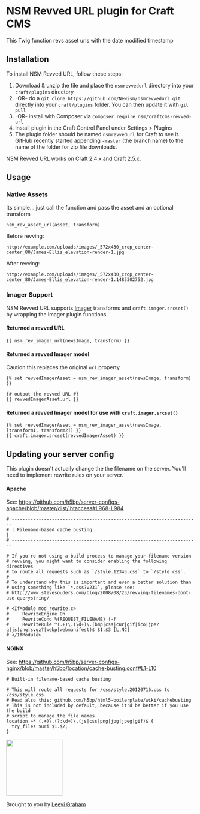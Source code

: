 # NSM Revved URL plugin for Craft CMS

This Twig function revs asset urls with the date modified timestamp

## Installation

To install NSM Revved URL, follow these steps:

1. Download & unzip the file and place the `nsmrevvedurl` directory into your `craft/plugins` directory
2.  -OR- do a `git clone https://github.com/Newism/nsmrevvedurl.git` directly into your `craft/plugins` folder.  You can then update it with `git pull`
3.  -OR- install with Composer via `composer require nsm/craftcms-revved-url`
4. Install plugin in the Craft Control Panel under Settings > Plugins
5. The plugin folder should be named `nsmrevvedurl` for Craft to see it.  GitHub recently started appending `-master` (the branch name) to the name of the folder for zip file downloads.

NSM Revved URL works on Craft 2.4.x and Craft 2.5.x.

## Usage

### Native Assets

Its simple… just call the function and pass the asset and an optional transform

    nsm_rev_asset_url(asset, transform)

Before revving:

    http://example.com/uploads/images/_572x430_crop_center-center_80/James-Ellis_elevation-render-1.jpg

After revving:

    http://example.com/uploads/images/_572x430_crop_center-center_80/James-Ellis_elevation-render-1.1485302752.jpg

### Imager Support

NSM Revved URL supports [Imager](https://github.com/aelvan/Imager-Craft) transforms and `craft.imager.srcset()` 
by wrapping the Imager plugin functions. 

#### Returned a revved URL

    {{ nsm_rev_imager_url(newsImage, transform) }}
     
#### Returned a revved Imager model

Caution this replaces the original `url` property

    {% set revvedImagerAsset = nsm_rev_imager_asset(newsImage, transform) }}
      
    {# output the revved URL #}
    {{ revvedImagerAsset.url }}

#### Returned a revved Imager model for use with `craft.imager.srcset()`

    {% set revvedImagerAsset = nsm_rev_imager_asset(newsImage, [transform1, transform2]) }}
    {{ craft.imager.srcset(revvedImagerAsset) }}

## Updating your server config

This plugin doesn't actually change the the filename on the server. You'll need to implement rewrite rules on your server.

#### Apache

See: https://github.com/h5bp/server-configs-apache/blob/master/dist/.htaccess#L968-L984

    # ----------------------------------------------------------------------
    # | Filename-based cache busting                                       |
    # ----------------------------------------------------------------------

    # If you're not using a build process to manage your filename version
    # revving, you might want to consider enabling the following directives
    # to route all requests such as `/style.12345.css` to `/style.css`.
    #
    # To understand why this is important and even a better solution than
    # using something like `*.css?v231`, please see:
    # http://www.stevesouders.com/blog/2008/08/23/revving-filenames-dont-use-querystring/

    # <IfModule mod_rewrite.c>
    #     RewriteEngine On
    #     RewriteCond %{REQUEST_FILENAME} !-f
    #     RewriteRule ^(.+)\.(\d+)\.(bmp|css|cur|gif|ico|jpe?g|js|png|svgz?|webp|webmanifest)$ $1.$3 [L,NC]
    # </IfModule>
    
#### NGINX

See: https://github.com/h5bp/server-configs-nginx/blob/master/h5bp/location/cache-busting.conf#L1-L10

    # Built-in filename-based cache busting

    # This will route all requests for /css/style.20120716.css to /css/style.css
    # Read also this: github.com/h5bp/html5-boilerplate/wiki/cachebusting
    # This is not included by default, because it'd be better if you use the build
    # script to manage the file names.
    location ~* (.+)\.(?:\d+)\.(js|css|png|jpg|jpeg|gif)$ {
      try_files $uri $1.$2;
    }


[<img src="http://newism.com.au/uploads/content/newism-logo.png" width="150px" />](http://newism.com.au/)

Brought to you by [Leevi Graham](http://newism.com.au)
